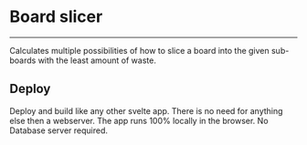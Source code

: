 # Board slicer

---

Calculates multiple possibilities of how to slice a board into the given sub-boards with the least amount of waste.

## Deploy

Deploy and build like any other svelte app. There is no need for anything else then a webserver. The app runs 100% 
locally in the browser. No Database server required.  